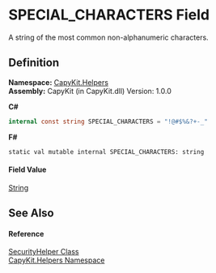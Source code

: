 # SPECIAL_CHARACTERS Field


A string of the most common non-alphanumeric characters.



## Definition
**Namespace:** <a href="N_CapyKit_Helpers.md">CapyKit.Helpers</a>  
**Assembly:** CapyKit (in CapyKit.dll) Version: 1.0.0

**C#**
``` C#
internal const string SPECIAL_CHARACTERS = "!@#$%&?+-_"
```
**F#**
``` F#
static val mutable internal SPECIAL_CHARACTERS: string
```



#### Field Value
<a href="https://learn.microsoft.com/dotnet/api/system.string" target="_blank" rel="noopener noreferrer">String</a>

## See Also


#### Reference
<a href="T_CapyKit_Helpers_SecurityHelper.md">SecurityHelper Class</a>  
<a href="N_CapyKit_Helpers.md">CapyKit.Helpers Namespace</a>  
